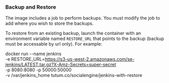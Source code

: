 ### Backup and Restore
The image includes a job to perform backups. You must modify the job to add where you wish to store the backups.

To restore from an existing backup, launch the container with an environment variable named `RESTORE_URL` that points to the backup (backup must be accessable by url only). For example:

docker run --name jenkins \
  -e RESTORE_URL=https://s3-us-west-2.amazonaws.com/se-jenkins/LATEST.tar.gz?X-Amz-Secrets=super-secret \
  -p 8080:8080 -p 50000:50000 \
  -v /var/jenkins_home tutum.co/socialengine/jenkins-with-restore
